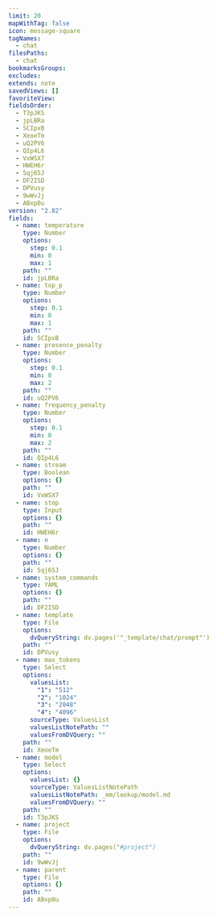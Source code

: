 ```yaml
---
limit: 20
mapWithTag: false
icon: message-square
tagNames:
  - chat
filesPaths:
  - chat
bookmarksGroups: 
excludes: 
extends: note
savedViews: []
favoriteView: 
fieldsOrder:
  - T3pJKS
  - jpLBRa
  - SCIpxB
  - XeoeTm
  - uQ2PV6
  - QIp4L6
  - VxWSX7
  - HWEH6r
  - 5qj65J
  - DF2ISD
  - DPVusy
  - 9wWvJj
  - ABxp0u
version: "2.82"
fields:
  - name: temperature
    type: Number
    options:
      step: 0.1
      min: 0
      max: 1
    path: ""
    id: jpLBRa
  - name: top_p
    type: Number
    options:
      step: 0.1
      min: 0
      max: 1
    path: ""
    id: SCIpxB
  - name: presence_penalty
    type: Number
    options:
      step: 0.1
      min: 0
      max: 2
    path: ""
    id: uQ2PV6
  - name: frequency_penalty
    type: Number
    options:
      step: 0.1
      min: 0
      max: 2
    path: ""
    id: QIp4L6
  - name: stream
    type: Boolean
    options: {}
    path: ""
    id: VxWSX7
  - name: stop
    type: Input
    options: {}
    path: ""
    id: HWEH6r
  - name: n
    type: Number
    options: {}
    path: ""
    id: 5qj65J
  - name: system_commands
    type: YAML
    options: {}
    path: ""
    id: DF2ISD
  - name: template
    type: File
    options:
      dvQueryString: dv.pages('"_template/chat/prompt"')
    path: ""
    id: DPVusy
  - name: max_tokens
    type: Select
    options:
      valuesList:
        "1": "512"
        "2": "1024"
        "3": "2048"
        "4": "4096"
      sourceType: ValuesList
      valuesListNotePath: ""
      valuesFromDVQuery: ""
    path: ""
    id: XeoeTm
  - name: model
    type: Select
    options:
      valuesList: {}
      sourceType: ValuesListNotePath
      valuesListNotePath: _mm/lookup/model.md
      valuesFromDVQuery: ""
    path: ""
    id: T3pJKS
  - name: project
    type: File
    options:
      dvQueryString: dv.pages("#project")
    path: ""
    id: 9wWvJj
  - name: parent
    type: File
    options: {}
    path: ""
    id: ABxp0u
---
```

